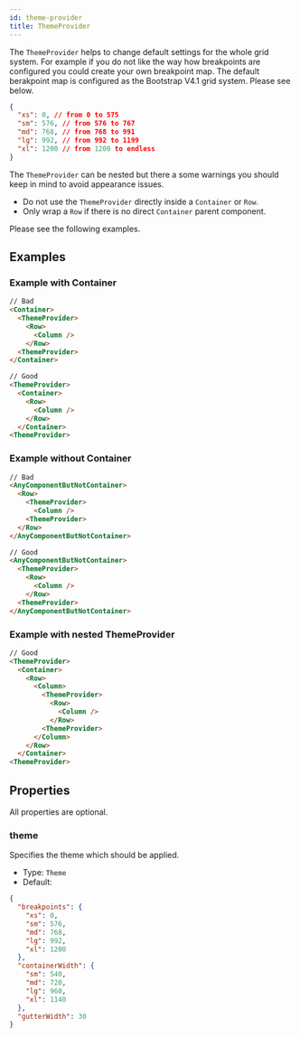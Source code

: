 ```yaml
---
id: theme-provider
title: ThemeProvider
---
```


The `ThemeProvider` helps to change default settings for the whole grid system. For example if you
do not like the way how breakpoints are configured you could create your own breakpoint map. The
default berakpoint map is configured as the Bootstrap V4.1 grid system. Please see below.

```json
{
  "xs": 0, // from 0 to 575
  "sm": 576, // from 576 to 767
  "md": 768, // from 768 to 991
  "lg": 992, // from 992 to 1199
  "xl": 1200 // from 1200 to endless
}
```

The `ThemeProvider` can be nested but there a some warnings you should keep in mind to avoid
appearance issues.

- Do not use the `ThemeProvider` directly inside a `Container` or `Row`.
- Only wrap a `Row` if there is no direct `Container` parent component.

Please see the following examples.

## Examples

### Example with Container

```html
// Bad
<Container>
  <ThemeProvider>
    <Row>
      <Column />
    </Row>
  <ThemeProvider>
</Container>

// Good
<ThemeProvider>
  <Container>
    <Row>
      <Column />
    </Row>
  </Container>
<ThemeProvider>
```

### Example without Container

```html
// Bad
<AnyComponentButNotContainer>
  <Row>
    <ThemeProvider>
      <Column />
    <ThemeProvider>
  </Row>
</AnyComponentButNotContainer>

// Good
<AnyComponentButNotContainer>
  <ThemeProvider>
    <Row>
      <Column />
    </Row>
  <ThemeProvider>
</AnyComponentButNotContainer>
```

### Example with nested ThemeProvider

```html
// Good
<ThemeProvider>
  <Container>
    <Row>
      <Column>
        <ThemeProvider>
          <Row>
            <Column />
          </Row>
        <ThemeProvider>
      </Column>
    </Row>
  </Container>
<ThemeProvider>
```

## Properties

All properties are optional.

### theme

Specifies the theme which should be applied.

- Type: `Theme`
- Default:

```json
{
  "breakpoints": {
    "xs": 0,
    "sm": 576,
    "md": 768,
    "lg": 992,
    "xl": 1200
  },
  "containerWidth": {
    "sm": 540,
    "md": 720,
    "lg": 960,
    "xl": 1140
  },
  "gutterWidth": 30
}
```
